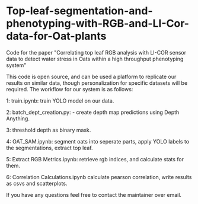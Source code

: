 # Top-leaf-segmentation-and-phenotyping-with-RGB-and-LI-Cor-data-for-Oat-plants
Code for the paper "Correlating top leaf RGB analysis with LI-COR sensor data to detect water stress in Oats within a high throughput phenotyping system"

This code is open source, and can be used a platform to replicate our results on similar data, though personalization for specific datasets will be required.
The workflow for our system is as follows:

1: train.ipynb: train YOLO model on our data.

2: batch_dept_creation.py: - create depth map predictions using Depth Anything.

3: threshold depth as binary mask.

4: OAT_SAM.ipynb: segment oats into seperate parts, apply YOLO labels to the segmentations, extract top leaf.

5: Extract RGB Metrics.ipynb: retrieve rgb indices, and calculate stats for them.

6: Correlation Calculations.ipynb calculate pearson correlation, write results as csvs and scatterplots.

If you have any questions feel free to contact the maintainer over email.
